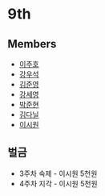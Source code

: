 # 9th
## Members
* [이주호](https://github.com/jh86lee/sparta.git)
* [강우석](https://github.com/ksuk0414/sparta.git)
* [김준영](https://github.com/PeterKim3219/sparta_homework.git)
* [강세영](https://github.com/sejelly/sparta.git)
* [박준현](https://github.com/JunHyunPark1210/sp_homework.git)
* [김다닐](https://github.com/danilkim99/sparta.git)
* [이시원]()

## 벌금
* 3주차 숙제 - 이시원 5천원
* 4주차 지각 - 이시원 5천원

